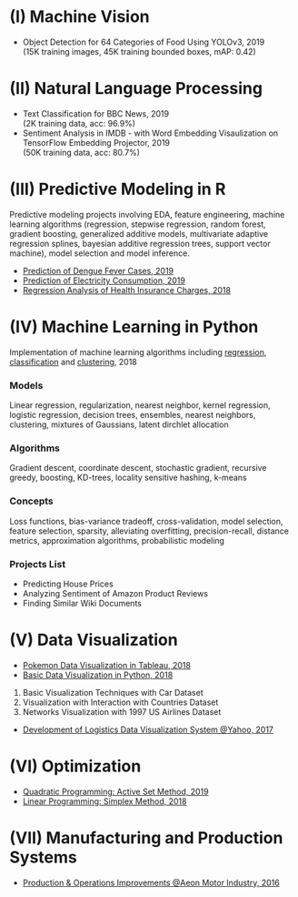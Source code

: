 # (I) Machine Vision
* Object Detection for 64 Categories of Food Using YOLOv3, 2019 \
(15K training images, 45K training bounded boxes, mAP: 0.42)

# (II) Natural Language Processing
* Text Classification for BBC News, 2019 \
(2K training data, acc: 96.9%)
* Sentiment Analysis in IMDB - with Word Embedding Visaulization on TensorFlow Embedding Projector, 2019 \
(50K training data, acc: 80.7%)

# (III) Predictive Modeling in R
Predictive modeling projects involving EDA, feature engineering, machine learning algorithms (regression, stepwise regression, random forest, gradient boosting, generalized additive models, multivariate adaptive regression splines, bayesian additive regression trees, support vector machine), model selection and model inference.
* [Prediction of Dengue Fever Cases, 2019](https://github.com/ycc3041/Predictive-Modeling-in-R/blob/master/Project%20Documents/Prediction%20of%20Dengue%20Fever%20Cases.pdf)
* [Prediction of Electricity Consumption, 2019](https://github.com/ycc3041/Predictive-Modeling-in-R/blob/master/Project%20Documents/Prediction%20of%20Electricity%20Consumption.pdf)
* [Regression Analysis of Health Insurance Charges, 2018](https://github.com/ycc3041/Predictive-Modeling-in-R/blob/master/Project%20Documents/Regression%20Analysis%20of%20Health%20Insurance%20Charges.pdf)

# (IV) Machine Learning in Python
Implementation of machine learning algorithms including [regression](https://github.com/ycc3041/Machine-Learning/tree/master/Regression), [classification](https://github.com/ycc3041/Machine-Learning/tree/master/Classification) and [clustering](https://github.com/ycc3041/Machine-Learning/tree/master/Clustering), 2018

### Models
Linear regression, regularization, nearest neighbor, kernel regression, logistic regression, decision trees, ensembles, nearest neighbors, clustering, mixtures of Gaussians, latent dirchlet allocation
### Algorithms
Gradient descent, coordinate descent, stochastic gradient, recursive greedy, boosting, KD-trees, locality sensitive hashing, k-means 
### Concepts
Loss functions, bias-variance tradeoff, cross-validation, model selection, feature selection, sparsity, alleviating overfitting, precision-recall, distance metrics, approximation algorithms, probabilistic modeling
### Projects List
* Predicting House Prices
* Analyzing Sentiment of Amazon Product Reviews
* Finding Similar Wiki Documents

# (V) Data Visualization
* [Pokemon Data Visualization in Tableau, 2018](https://public.tableau.com/profile/yung.ching.chen#!/vizhome/PokemonDataVisualization/Story1)
* [Basic Data Visualization in Python, 2018](https://github.com/ycc3041/Data-Visualization)
1. Basic Visualization Techniques with Car Dataset
2. Visualization with Interaction with Countries Dataset
3. Networks Visualization with 1997 US Airlines Dataset
* [Development of Logistics Data Visualization System @Yahoo, 2017](https://github.com/ycc3041/All-Projects-List/blob/master/Development%20of%20Logistics%20Data%20Visualization%20System.pdf) 

# (VI) Optimization 
* [Quadratic Programming: Active Set Method, 2019](https://github.com/ycc3041/Optimization/blob/master/II.%20Active%20Set%20Method.py)
* [Linear Programming: Simplex Method, 2018](https://github.com/ycc3041/Optimization/blob/master/I.%20Simplex%20Method.py)

# (VII) Manufacturing and Production Systems
* [Production & Operations Improvements @Aeon Motor Industry, 2016](https://github.com/ycc3041/All-Projects-List/blob/master/Production%20%26%20Operations%20Improvements.pdf) 
